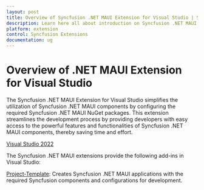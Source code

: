 ```yaml
---
layout: post
title: Overview of Syncfusion .NET MAUI Extension for Visual Studio | Syncfusion
description: Learn here all about introduction on Syncfusion .NET MAUI extension for Visual Studio which made integration ease.
platform: extension
control: Syncfusion Extensions
documentation: ug
---
```


# Overview of .NET MAUI Extension for Visual Studio

The Syncfusion .NET MAUI Extension for Visual Studio simplifies the utilization of Syncfusion .NET MAUI components by configuring the required Syncfusion .NET MAUI NuGet packages. This extension streamlines the development process by providing developers with easy access to the powerful features and functionalities of Syncfusion .NET MAUI components, thereby saving time and effort.

[Visual Studio 2022](https://marketplace.visualstudio.com/items?itemName=SyncfusionInc.MAUIVSExtension)

The Syncfusion .NET MAUI extensions provide the following add-ins in Visual Studio:

[Project-Template](template-studio):  Creates Syncfusion .NET MAUI applications with the required Syncfusion components and configurations for development.
